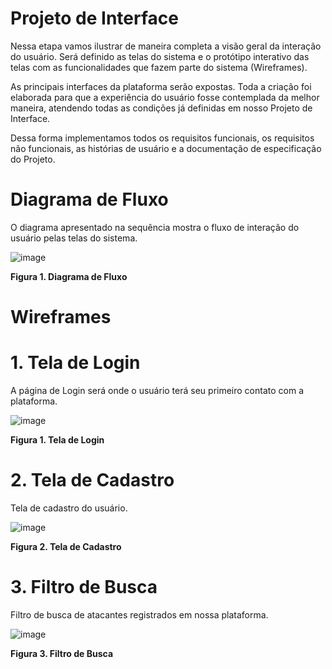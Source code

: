 # Projeto de Interface

Nessa etapa vamos ilustrar de maneira completa a visão geral da interação do usuário. Será definido as telas do sistema e o protótipo interativo das telas com as funcionalidades que fazem parte do sistema (Wireframes).

As principais interfaces da plataforma serão expostas. Toda a criação foi elaborada para que a experiência do usuário fosse contemplada da melhor maneira, atendendo todas as condições já definidas em nosso Projeto de Interface.

Dessa forma implementamos todos os requisitos funcionais, os requisitos não funcionais, as histórias de usuário e a documentação de especificação do Projeto.

# Diagrama de Fluxo

O diagrama apresentado na sequência mostra o fluxo de interação do usuário pelas telas do sistema.

![image](https://github.com/ICEI-PUC-Minas-PMV-ADS/pmv-ads-2023-2-e2-proj-int-t1-time2-futebol/assets/126628545/4c9714df-ca65-4ee8-8a13-bf7d101c6189)

**Figura 1. Diagrama de Fluxo**

# Wireframes

# 1. Tela de Login

A página de Login será onde o usuário terá seu primeiro contato com a plataforma.

![image](https://github.com/ICEI-PUC-Minas-PMV-ADS/pmv-ads-2023-2-e2-proj-int-t1-time2-futebol/assets/126628545/70221e59-44fc-43a6-8051-d0dca08db1e8)

**Figura 1. Tela de Login**

# 2. Tela de Cadastro

Tela de cadastro do usuário.

![image](https://github.com/ICEI-PUC-Minas-PMV-ADS/pmv-ads-2023-2-e2-proj-int-t1-time2-futebol/assets/126628545/0e9c56bb-8fd8-44da-ba18-abc28f71e105)

**Figura 2. Tela de Cadastro**

# 3. Filtro de Busca 

Filtro de busca de atacantes registrados em nossa plataforma.

![image](https://github.com/ICEI-PUC-Minas-PMV-ADS/pmv-ads-2023-2-e2-proj-int-t1-time2-futebol/assets/126628545/decc92c5-d359-49af-98fe-8609fae0f1c3)

**Figura 3. Filtro de Busca**








